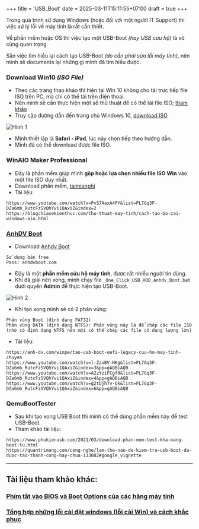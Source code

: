 +++
title = 'USB_Boot'
date = 2025-03-11T15:11:55+07:00
draft = true
+++

Trong quá trình sử dụng Windows (hoặc đối với một người IT Support) thì việc xử lý lỗi về máy tính là rất cần thiết.

Về phần mềm hoặc OS thì việc tạo một USB-Boot *(hay USB cứu hộ)* là vô cùng quan trọng.

Sẵn việc tìm hiểu lại cách tạo USB-Boot *(do cần phải sửa lỗi máy tính)*, nên mình sẽ documents lại những gì mình đã tìm hiểu được.

### Download Win10 *(ISO File)*
- Theo các trang thao khảo thì hiện tại Win 10 không cho tải trực tiếp file ISO trên PC, mà chỉ có thể tải trên điện thoai.
- Nên mình sẽ cần thực hiện một số thủ thuật để có thể tải file ISO; [tham khảo](https://www.anphatpc.com.vn/tai-windows-10-file-iso-sach-nguyen-goc-nhanh-muot.html)
- Truy cập đường dẫn đến trang chủ Windows 10, [download ISO](https://www.microsoft.com/en-au/software-download/windows10)

![Hình 1](/image/Others/USB_Boot/Hinh_1.png)

- Mình thiết lập là **Safari - iPad**, lúc này chọn tiếp theo hướng dẫn.
- Mình đã có thể download được file ISO.

### WinAIO Maker Professional
- Đây là phần mềm giúp mình **gộp hoặc lựa chọn nhiều file ISO Win** vào một file ISO duy nhất.
- Download phần mềm, [taimienphi](https://taimienphi.vn/download-winaio-maker-professional-16781/taive)
- Tài liệu:
```
https://www.youtube.com/watch?v=PvS7AaxA4PY&list=PL7Gq3F-DZa6mb_RutcFzSVQhYvi1QAxiZ&index=2
https://blogchiasekienthuc.com/thu-thuat-may-tinh/cach-tao-bo-cai-windows-aio.html
```

### [AnhDV Boot](https://anhdvboot.com/)
- Download [Anhdv Boot](https://anhdvboot.com/tai-ve/)
```
Sử dụng bản free
Pass: anhdvboot.com
```
- Đây là một **phần mềm cứu hộ máy tính**, được rất nhiều người tin dùng.
- Khi đã giải nén xong, mình chạy file `_One_Click_USB_HDD_Anhdv_Boot.bat` dưới quyền **Admin** để thực hiện tạo USB-Boot.

![Hình 2](/image/Others/USB_Boot/Hinh_2.png)

- Khi tạo xong mình sẽ có 2 phân vùng:
```
Phân vùng Boot (đình dạng FAT32)
Phân vùng DATA (định dạng NTFS): Phân vùng này là để chép các file ISO (nhờ có định dạng NTFS nên mới có thể chép các file có dung lượng lớn)
```
- Tài liệu:
```
https://anh-dv.com/winpe/tao-usb-boot-uefi-legacy-cuu-ho-may-tinh-chuyen
https://www.youtube.com/watch?v=l-ZzuBV-HKg&list=PL7Gq3F-DZa6mb_RutcFzSVQhYvi1QAxiZ&index=3&pp=gAQBiAQB
https://www.youtube.com/watch?v=A2zYziFCgf0&list=PL7Gq3F-DZa6mb_RutcFzSVQhYvi1QAxiZ&index=4&pp=gAQBiAQB
https://www.youtube.com/watch?v=g2tDjh7v-Ok&list=PL7Gq3F-DZa6mb_RutcFzSVQhYvi1QAxiZ&index=6&pp=gAQBiAQB
```

### QemuBootTester
- Sau khi tạo xong USB Boot thì mình có thể dùng phần mềm này để test USB-Boot.
- Tham khảo tài liệu:
```
https://www.phukienusb.com/2021/03/download-phan-mem-test-kha-nang-boot-tu.html
https://quantrimang.com/cong-nghe/lam-the-nao-de-kiem-tra-usb-boot-da-duoc-tao-thanh-cong-hay-chua-133082#google_vignette
```

-----------------------------------------------------------------------------
## Tài liệu tham khảo khác:

### [Phím tắt vào BIOS và Boot Options của các hãng máy tính](https://anh-dv.com/thu-thuat-hay/phim-tat-vao-bios-va-boot-options-cac-hang-may-tinh)

### [Tổng hợp những lỗi cài đặt windows (lỗi cài Win) và cách khắc phục](https://anh-dv.com/os-windows/loi-cai-dat-windows-va-cach-khac-phuc)



